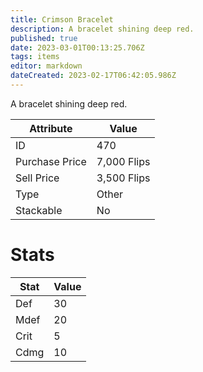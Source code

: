 ```yaml
---
title: Crimson Bracelet
description: A bracelet shining deep red.
published: true
date: 2023-03-01T00:13:25.706Z
tags: items
editor: markdown
dateCreated: 2023-02-17T06:42:05.986Z
---
```


A bracelet shining deep red.

|Attribute|Value|
|-|-|
|ID|470|
|Purchase Price|7,000 Flips|
|Sell Price|3,500 Flips|
|Type|Other|
|Stackable|No|

# Stats
|Stat|Value|
|-|-|
|Def|30|
|Mdef|20|
|Crit|5|
|Cdmg|10|
